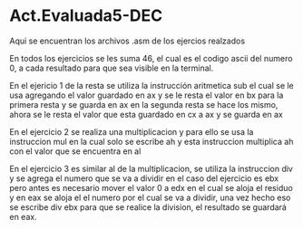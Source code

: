 # Act.Evaluada5-DEC
Aqui se encuentran los archivos .asm de los ejercios realzados

En todos los ejercicios se les suma 46, el cual es el codigo ascii del numero 0, a cada resultado para que sea visible en la terminal.

En el ejericio 1 de la resta se utiliza la instrucción aritmetica sub el cual se le usa agregando el valor guardado en ax y se le resta el valor en bx para la primera resta y se guarda en ax
en la segunda resta se hace los mismo, ahora se le resta el valor que esta guardado en cx a ax y se guarda en ax

En el ejercicio 2 se realiza una multiplicacion y para ello se usa la instruccion mul en la cual solo se escribe ah y esta instruccion multiplica ah con el valor que se encuentra en al

En el ejercicio 3 es similar al de la multiplicacion, se utiliza la instruccion div y se agrega el numero que se va a dividir en el caso del ejercicio es ebx pero antes es necesario mover el valor 0 a edx en el cual se aloja el residuo y en eax se aloja el el numero por el cual se va a dividir, una vez hecho eso se escribe div ebx para que se realice la division, el resultado se guardará en eax.
